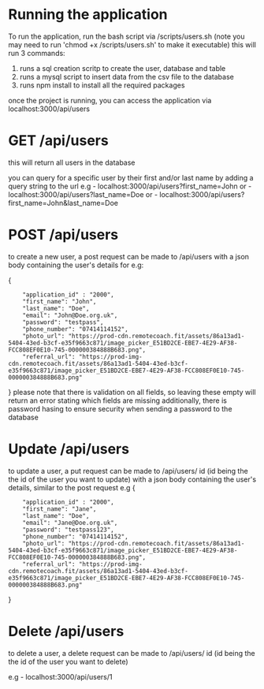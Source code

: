 # Running the application

To run the application, run the bash script via /scripts/users.sh (note you may need to run 'chmod +x /scripts/users.sh' to make it executable)
this will run 3 commands:

1. runs a sql creation scritp to create the user, database and table
2. runs a mysql script to insert data from the csv file to the database
3. runs npm install to install all the required packages

once the project is running, you can access the application via localhost:3000/api/users

# GET /api/users

this will return all users in the database

you can query for a specific user by their first and/or last name by adding a query string to the url
e.g - localhost:3000/api/users?first_name=John
or - localhost:3000/api/users?last_name=Doe
or - localhost:3000/api/users?first_name=John&last_name=Doe

# POST /api/users

to create a new user, a post request can be made to /api/users with a json body containing the user's details
for e.g:

{

        "application_id" : "2000",
        "first_name": "John",
        "last_name": "Doe",
        "email": "John@Doe.org.uk",
        "password": "testpass",
        "phone_number": "07414114152",
        "photo_url": "https://prod-cdn.remotecoach.fit/assets/86a13ad1-5404-43ed-b3cf-e35f9663c871/image_picker_E51BD2CE-EBE7-4E29-AF38-FCC808EF0E10-745-000000384888B683.png",
        "referral_url": "https://prod-img-cdn.remotecoach.fit/assets/86a13ad1-5404-43ed-b3cf-e35f9663c871/image_picker_E51BD2CE-EBE7-4E29-AF38-FCC808EF0E10-745-000000384888B683.png"

}
please note that there is validation on all fields, so leaving these empty will return an error stating which fields are missing
additionally, there is password hasing to ensure security when sending a password to the database

# Update /api/users

to update a user, a put request can be made to /api/users/ id (id being the the id of the user you want to update) with a json body containing the user's details, similar to the post request
e.g
{

        "application_id" : "2000",
        "first_name": "Jane",
        "last_name": "Doe",
        "email": "Jane@Doe.org.uk",
        "password": "testpass123",
        "phone_number": "07414114152",
        "photo_url": "https://prod-cdn.remotecoach.fit/assets/86a13ad1-5404-43ed-b3cf-e35f9663c871/image_picker_E51BD2CE-EBE7-4E29-AF38-FCC808EF0E10-745-000000384888B683.png",
        "referral_url": "https://prod-img-cdn.remotecoach.fit/assets/86a13ad1-5404-43ed-b3cf-e35f9663c871/image_picker_E51BD2CE-EBE7-4E29-AF38-FCC808EF0E10-745-000000384888B683.png"

}

# Delete /api/users

to delete a user, a delete request can be made to /api/users/ id (id being the the id of the user you want to delete)

e.g - localhost:3000/api/users/1

```

```
